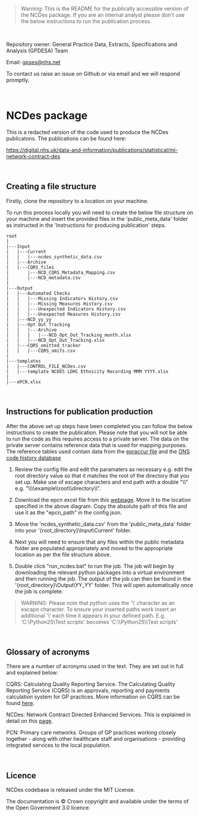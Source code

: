 > Warning: This is the README for the publically accessible version of the NCDes package. If you are an internal analyst please don't use the below instructions to run the publication process.

<p>&nbsp;</p>

Repository owner: General Practice Data, Extracts, Specifications and Analysis (GPDESA) Team

Email: gpses@nhs.net

To contact us raise an issue on Github or via email and we will respond promptly.

<p>&nbsp;</p>

# NCDes package

This is a redacted version of the code used to produce the NCDes publicatons. The publications can be found here:

https://digital.nhs.uk/data-and-information/publications/statistical/mi-network-contract-des

<p>&nbsp;</p>

## Creating a file structure 

Firstly, clone the repository to a location on your machine.

To run this process locally you will need to create the below file structure on your machine and insert the provided files in the 'public_meta_data' folder as instructed in the 'Instructions for producing publication' steps.

```
root
|
|---Input
|   |---Current
|   |   |---ncdes_synthetic_data.csv
|   |---Archive
|   |---CQRS_files
|       |---NCD_CQRS_Metadata_Mapping.csv
|       |---NCD_metadata.csv
|
|---Output
|   |---Automated Checks
|   |   |---Missing Indicators History.csv
|   |   |---Missing Measures History.csv
|   |   |---Unexpected Indicators History.csv
|   |   |---Unexpected Measures History.csv
|   |---NCD_yy_yy
|   |---Opt Out Tracking
|   |   |---Archive
|   |   |   |---NCD_Opt_Out_Tracking_month.xlsx
|   |   |---NCD_Opt_Out_Tracking.xlsx
|   |---CQRS_omitted_tracker
|   |   |---CQRS_omits.csv
| 
|---templates
|   |---CONTROL_FILE_NCDes.csv
|   |---template NCDES LDHC Ethnicity Recording MMM YYYY.xlsx
|
|---ePCN.xlsx
```

<p>&nbsp;</p>

## Instructions for publication production
After the above set up steps have been completed you can follow the below instructions to create the publication. Please note that you will not be able to run the code as this requires access to a private server. The data on the private server contains reference data that is used for mapping purposes. The reference tables used contain data from the [epraccur file](https://digital.nhs.uk/services/organisation-data-service/file-downloads/gp-and-gp-practice-related-data) and the [ONS code history database](https://www.ons.gov.uk/methodology/geography/geographicalproducts/namescodesandlookups/codehistorydatabasechd)

1) Review the config file and edit the paramaters as necessary e.g. edit the root directory value so that it matches the root of the directory that you set up. Make use of escape characters and end path with a double "\\\\" e.g. "\\\\\\\example\\\root\\\directory\\\\".

2) Download the epcn excel file from this [webpage](https://digital.nhs.uk/services/organisation-data-service/file-downloads/gp-and-gp-practice-related-data). Move it to the location specified in the above diagram. Copy the absolute path of this file and use it as the "epcn_path" in the config.json.

3) Move the 'ncdes_synthetic_data.csv' from the 'public_meta_data' folder into your '{root_directory}\Input\Current' folder.

4) Next you will need to ensure that any files within the public metadata folder are populated appropriately and moved to the appropriate location as per the file structure above.

5) Double click "run_ncdes.bat" to run the job. The job will begin by downloading the relevant python packages into a virtual environment and then running the job. The output of the job can then be found in the '{root_directory}\Output\YY_YY' folder. This will open automatically once the job is complete. 

> WARNING: Please note that python uses the '\\' character as an escape character. To ensure your inserted paths work insert an additional '\\' each time it appears in your defined path. E.g.  'C:\Python25\Test scripts' becomes 'C:\\\Python25\\\Test scripts'  

<p>&nbsp;</p>

## Glossary of acronyms
There are a number of acronyms used in the text. They are set out in full and explained below:

 CQRS: Calculating Quality Reporting Service. The Calculating Quality Reporting Service (CQRS) is an approvals, reporting and payments calculation system for GP practices. More information on CQRS can be found [here](https://welcome.cqrs.nhs.uk/).

NCDes: Network Contract Directed Enhanced Services. This is explained in detail on this [page](https://digital.nhs.uk/data-and-information/publications/statistical/mi-network-contract-des).

PCN: Primary care networks. Groups of GP practices working closely together - along with other healthcare staff and organisations - providing integrated services to the local population.

<p>&nbsp;</p>

## Licence
NCDes codebase is released under the MIT License.

The documentation is © Crown copyright and available under the terms of the Open Government 3.0 licence.